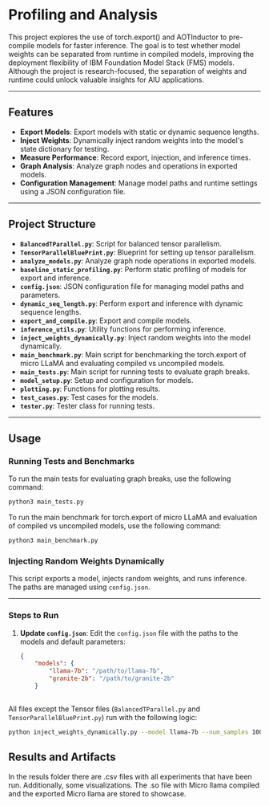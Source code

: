 # **Profiling and Analysis**

This project explores the use of torch.export() and AOTInductor to pre-compile models for
faster inference. The goal is to test whether model weights can be separated from runtime
in compiled models, improving the deployment flexibility of IBM Foundation Model Stack
(FMS) models. Although the project is research-focused, the separation of weights and
runtime could unlock valuable insights for AIU applications. 

---

## **Features**
- **Export Models**: Export models with static or dynamic sequence lengths.
- **Inject Weights**: Dynamically inject random weights into the model's state dictionary for testing.
- **Measure Performance**: Record export, injection, and inference times.
- **Graph Analysis**: Analyze graph nodes and operations in exported models.
- **Configuration Management**: Manage model paths and runtime settings using a JSON configuration file.

---

## **Project Structure**
- **`BalancedTParallel.py`**: Script for balanced tensor parallelism.
- **`TensorParallelBluePrint.py`**: Blueprint for setting up tensor parallelism.
- **`analyze_models.py`**: Analyze graph node operations in exported models.
- **`baseline_static_profiling.py`**: Perform static profiling of models for export and inference.
- **`config.json`**: JSON configuration file for managing model paths and parameters.
- **`dynamic_seq_length.py`**: Perform export and inference with dynamic sequence lengths.
- **`export_and_compile.py`**: Export and compile models.
- **`inference_utils.py`**: Utility functions for performing inference.
- **`inject_weights_dynamically.py`**: Inject random weights into the model dynamically.
- **`main_benchmark.py`**: Main script for benchmarking the torch.export of micro LLaMA and evaluating compiled vs uncompiled models.
- **`main_tests.py`**: Main script for running tests to evaluate graph breaks.
- **`model_setup.py`**: Setup and configuration for models.
- **`plotting.py`**: Functions for plotting results.
- **`test_cases.py`**: Test cases for the models.
- **`tester.py`**: Tester class for running tests.

---

## **Usage**

### **Running Tests and Benchmarks**
To run the main tests for evaluating graph breaks, use the following command:
```bash
python3 main_tests.py
```

To run the main benchmark for torch.export of micro LLaMA and evaluation of compiled vs uncompiled models, use the following command:
```bash
python3 main_benchmark.py
```

### **Injecting Random Weights Dynamically**
This script exports a model, injects random weights, and runs inference. The paths are managed using `config.json`.

---

### **Steps to Run**
1. **Update `config.json`**:
   Edit the `config.json` file with the paths to the models and default parameters:
   ```json
   {
       "models": {
           "llama-7b": "/path/to/llama-7b",
           "granite-2b": "/path/to/granite-2b"
       }
       

All files except the Tensor files (`BalancedTParallel.py` and `TensorParallelBluePrint.py`) run with the following logic:
```bash
python inject_weights_dynamically.py --model llama-7b --num_samples 100
```

## Results and Artifacts
In the resuls folder there are .csv files with all experiments that have been run. Additionally, some visualizations. The .so file with Micro llama compiled and the exported Micro llama are stored to showcase.

